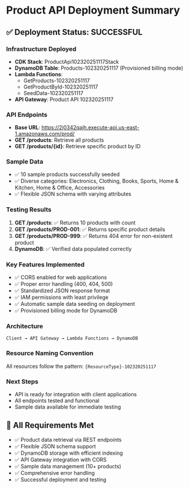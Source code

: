 # Product API Deployment Summary

## ✅ Deployment Status: SUCCESSFUL

### Infrastructure Deployed
- **CDK Stack**: ProductApi102320251117Stack
- **DynamoDB Table**: Products-102320251117 (Provisioned billing mode)
- **Lambda Functions**: 
  - GetProducts-102320251117
  - GetProductById-102320251117
  - SeedData-102320251117
- **API Gateway**: Product API 102320251117

### API Endpoints
- **Base URL**: https://2j0342qajh.execute-api.us-east-1.amazonaws.com/prod/
- **GET /products**: Retrieve all products
- **GET /products/{id}**: Retrieve specific product by ID

### Sample Data
- ✅ 10 sample products successfully seeded
- ✅ Diverse categories: Electronics, Clothing, Books, Sports, Home & Kitchen, Home & Office, Accessories
- ✅ Flexible JSON schema with varying attributes

### Testing Results
1. **GET /products**: ✅ Returns 10 products with count
2. **GET /products/PROD-001**: ✅ Returns specific product details
3. **GET /products/PROD-999**: ✅ Returns 404 error for non-existent product
4. **DynamoDB**: ✅ Verified data populated correctly

### Key Features Implemented
- ✅ CORS enabled for web applications
- ✅ Proper error handling (400, 404, 500)
- ✅ Standardized JSON response format
- ✅ IAM permissions with least privilege
- ✅ Automatic sample data seeding on deployment
- ✅ Provisioned billing mode for DynamoDB

### Architecture
```
Client → API Gateway → Lambda Functions → DynamoDB
```

### Resource Naming Convention
All resources follow the pattern: `{ResourceType}-102320251117`

### Next Steps
- API is ready for integration with client applications
- All endpoints tested and functional
- Sample data available for immediate testing

## 🎯 All Requirements Met
- ✅ Product data retrieval via REST endpoints
- ✅ Flexible JSON schema support
- ✅ DynamoDB storage with efficient indexing
- ✅ API Gateway integration with CORS
- ✅ Sample data management (10+ products)
- ✅ Comprehensive error handling
- ✅ Successful deployment and testing
